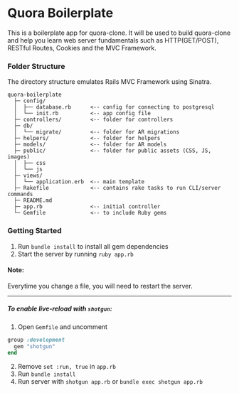 # Quora Boilerplate

This is a boilerplate app for quora-clone. It will be used to build quora-clone  and help you learn web server fundamentals such as HTTP(GET/POST), RESTful Routes, Cookies and the MVC Framework.

### Folder Structure
The directory structure emulates Rails MVC Framework using Sinatra.
```
quora-boilerplate
  ├─ config/
  │  ├── database.rb      <-- config for connecting to postgresql
  │  └── init.rb          <-- app config file
  ├─ controllers/         <-- folder for controllers               
  ├─ db/
  │  └── migrate/         <-- folder for AR migrations
  ├─ helpers/             <-- folder for helpers
  ├─ models/              <-- folder for AR models
  ├─ public/              <-- folder for public assets (CSS, JS, images)
  │  ├── css
  │  └── js
  ├─ views/
  │  └── application.erb  <-- main template
  ├─ Rakefile             <-- contains rake tasks to run CLI/server commands
  ├─ README.md
  ├─ app.rb               <-- initial controller
  └─ Gemfile              <-- to include Ruby gems
```

### Getting Started
1. Run ```bundle install``` to install all gem dependencies
2. Start the server by running ```ruby app.rb```

#### Note:
Everytime you change a file, you will need to restart the  server. 
___
##### To enable live-reload with `shotgun`:
1. Open `Gemfile` and uncomment
```ruby
group :development 
  gem "shotgun"
end
```
2. Remove `set :run, true` in `app.rb`
3. Run `bundle install`
4. Run server with `shotgun app.rb` or `bundle exec shotgun app.rb`
